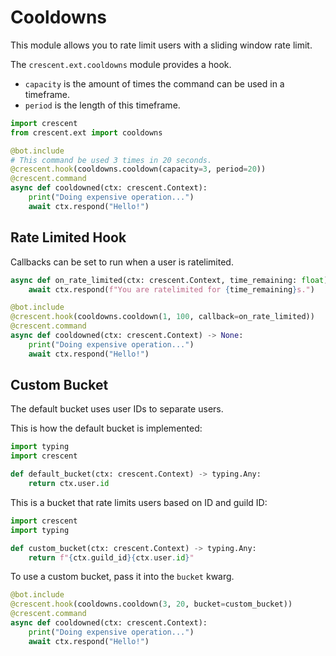 # Cooldowns

This module allows you to rate limit users with a sliding window rate limit.

The `crescent.ext.cooldowns` module provides a hook.

- `capacity` is the amount of times the command can be used in a timeframe.
- `period` is the length of this timeframe.

```python
import crescent
from crescent.ext import cooldowns

@bot.include
# This command be used 3 times in 20 seconds.
@crescent.hook(cooldowns.cooldown(capacity=3, period=20))
@crescent.command
async def cooldowned(ctx: crescent.Context):
    print("Doing expensive operation...")
    await ctx.respond("Hello!")
```


## Rate Limited Hook
Callbacks can be set to run when a user is ratelimited.

```python
async def on_rate_limited(ctx: crescent.Context, time_remaining: float) -> None:
    await ctx.respond(f"You are ratelimited for {time_remaining}s.")

@bot.include
@crescent.hook(cooldowns.cooldown(1, 100, callback=on_rate_limited))
@crescent.command
async def cooldowned(ctx: crescent.Context) -> None:
    print("Doing expensive operation...")
    await ctx.respond("Hello!")
```

## Custom Bucket

The default bucket uses user IDs to separate users.

This is how the default bucket is implemented:
```python
import typing
import crescent

def default_bucket(ctx: crescent.Context) -> typing.Any:
    return ctx.user.id
```

This is a bucket that rate limits users based on ID and guild ID:
```python
import crescent
import typing

def custom_bucket(ctx: crescent.Context) -> typing.Any:
    return f"{ctx.guild_id}{ctx.user.id}"
```

To use a custom bucket, pass it into the `bucket` kwarg.

```python
@bot.include
@crescent.hook(cooldowns.cooldown(3, 20, bucket=custom_bucket))
@crescent.command
async def cooldowned(ctx: crescent.Context):
    print("Doing expensive operation...")
    await ctx.respond("Hello!")
```
